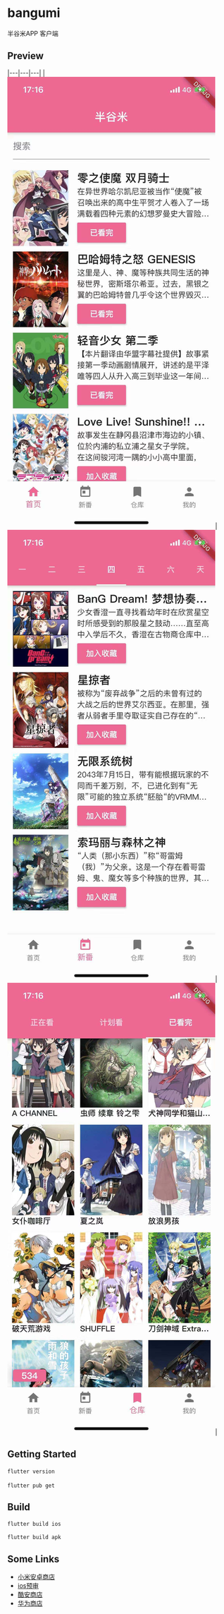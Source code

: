# bangumi

半谷米APP 客户端

## Preview


|---|---|---|
|![previewImage1](https://github.com/limichange/bangumi-client/blob/master/preview/1.jpeg?raw=true)|![previewImage2](https://github.com/limichange/bangumi-client/blob/master/preview/2.jpeg?raw=true)|![previewImage3](https://github.com/limichange/bangumi-client/blob/master/preview/3.jpeg?raw=true)|

## Getting Started

```
flutter version

flutter pub get  
```

## Build

```
flutter build ios
```

```
flutter build apk
```

## Some Links

- [小米安卓商店](https://dev.mi.com)
- [ios预审](https://wetest.qq.com)
- [酷安商店](https://developer.coolapk.com)
- [华为商店](https://developer.huawei.com/consumer/cn/console#/serviceCards)
